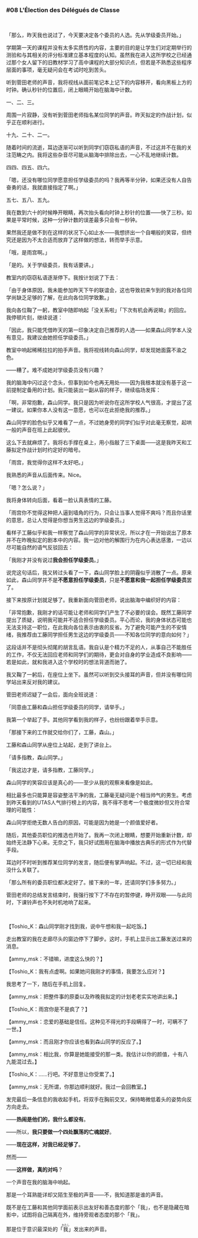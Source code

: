 ### #08 L'Élection des Délégués de Classe

&emsp;

「那么，昨天我也说过了，今天要决定各个委员的人选。先从学级委员开始。」

学期第一天的课程并没有太多实质性的内容，主要的目的是让学生们对定期举行的测验和与其相关的评分标准建立基本程度的认知。虽然我在进入这所学校之已经通过那个女人留下的旧教材学习了高中课程的大部分知识点，但若是不熟悉这些程序层面的事项，毫无疑问会在考试时吃到苦头。

听到菅田老师的声音，我将视线从面前笔记本上记下的内容移开，看向黑板上方的时钟。确认秒针的位置后，闭上眼睛开始在脑海中计数。

一、二、三。

周围一片寂静，没有听到菅田老师指名某位同学的声音。昨天拟定的作战计划，似乎正在顺利进行。

十九、二十、二一。

随着时间的流逝，耳边逐渐可以听到同学们窃窃私语的声音，不过这并不在我的关注范畴之内。我将这些杂音尽可能从脑海中排除出去，一心不乱地继续计数。

四四、四五、四六。

「嗯，还没有哪位同学愿意担任学级委员的吗？我再等半分钟，如果还没有人自告奋勇的话，我就直接指定了啊。」

五七、五八、五九。

我在数到六十的时候睁开眼睛，再次抬头看向时钟上秒针的位置——快了三秒。如果是平常时候，这种一分钟计数的误差最多只会有一秒钟。

果然我还是做不到在这样的状况下心如止水——我想挤出一个自嘲般的笑容，但终究还是因为不太合适而放弃了这样做的想法，转而举手示意。

「哦，是雨宫啊。」

「是的。关于学级委员，我有话要讲。」

教室内的窃窃私语逐渐停下。我按计划说了下去：

「由于身体原因，我未能参加昨天下午的联谊会，这也导致初来乍到的我对各位同学尚缺乏足够的了解，在此向各位同学致歉。」

我向各位鞠了一躬，教室中随即响起「没关系啦」「下次有机会再说嘛」的回应。我停顿片刻，继续说道：

「因此，我只能凭借昨天的第一印象决定自己推荐的人选——如果森山同学本人没有意见，我建议由她担任学级委员。」

教室中响起稀稀拉拉的拍手声音。我将视线转向森山同学，却发现她面露不渝之色。

——糟了。难不成她对学级委员没有兴趣？

我的脑海中闪过这个念头，但事到如今也再无用处——因为我根本就没有基于这一前提制定备用的计划。我只能装出一副从容的样子，继续临场发挥：

「啊，非常抱歉，森山同学。我只是因为听说你在这所学校人气很高，才提出了这一建议。如果你本人没有这一意愿，也可以在此拒绝我的推荐。」

森山同学的脸色似乎又难看了一点，不过她身旁的同学们似乎对此毫无察觉，起哄一般的声音在班上此起彼伏。

这么下去就麻烦了。我将右手撑在桌上，用小指敲了三下桌面——这是我昨天和工藤拟定作战计划时约定好的暗号。

「雨宫，我觉得你这样不太好吧。」

我熟悉的声音从后面传来。Nice。

「嗯？怎么说？」

我将身体转向后面，看着一脸认真表情的工藤。

「雨宫你不觉得这种把人逼到墙角的行为，只会让当事人觉得不爽吗？而且你话里的意思，总让人觉得是你想当男生这边的学级委员。」

看样子工藤似乎和我一样察觉了森山同学的异常状况，所以才在一开始说出了原本并不在昨晚拟定的剧本中的内容。我一边对他的解围行为在内心表达感激，一边以尽可能自然的语气反驳回去：

「我刚才并没有说过**我会担任学级委员**。」

说完这句话后，我又转过头看了一下，森山同学脸上的阴霾似乎消散了一点。原来如此，森山同学并不是**不愿意担任学级委员**，只是**不愿意和我一起担任学级委员**罢了。

接下来按原计划就足够了。我重新面向菅田老师，说出脑海中编织好的内容：

「非常抱歉，我刚才的话可能让老师和同学们产生了不必要的误会。既然工藤同学提出了质疑，说明我可能并不适合担任学级委员。平心而论，我的身体状态可能也无法支持这一职位，在此我向各位表示由衷的反省。为了避免可能产生的不安情绪，我推荐由工藤同学担任男生这边的学级委员——不知各位同学的意向如何？」

这段话并不是彻头彻尾的胡言乱语。我自认是个精力不足的人，从事自己不能胜任的工作，不仅无法回应老师和同学们的期待，更会对自身的学业造成不良影响——若是如此，就和我进入这个学校时的想法背道而驰了。

我又鞠了一躬后，在座位上坐下。虽然可以听到交头接耳的声音，但并没有哪位同学站出来反对我的建议。

菅田老师迟疑了一会后，面向全班说道：

「同意由工藤和森山担任学级委员的同学，请举手。」

我第一个举起了手。其他同学看到我的样子，也纷纷跟着举手示意。

「那接下来的工作就交给你们了，工藤，森山。」

工藤和森山同学从座位上站起，走到了讲台上。

「请多指教，森山同学。」

「我这边才是，请多指教，工藤同学。」

森山同学的笑容应该是真心的——至少从我的观察来看像是如此。

相比最多也只能算是容姿整洁干净的我，工藤毫无疑问是个相当帅气的男生。考虑到昨天看到的UTAS人气排行榜上的内容，我不得不思考一个极度微妙但又符合常理的可能性：

森山同学拒绝无数人告白的原因，可能是因为她是一个颜值爱好者。

随后，其他委员职位的推选也开始了。我再一次闭上眼睛，想要开始重新计数，却始终无法静下心来。无奈之下，我只好试图用在脑海中播放古典乐的形式作为代替手段。

耳边时不时听到推荐某位同学的发言，随后便有掌声响起。不过，这一切已经和我没什么关联了。

「那么所有的委员职位都决定好了。接下来的一年，还请同学们多多努力。」

菅田老师的总结发言结束时，我强行按下了不存在的暂停键，睁开双眼——与此同时，下课铃声也不失时机地响了起来。

&emsp;

【Toshio_K：森山同学刚才找到我，说中午想和我一起吃饭。】

走出教室的我在走廊尽头的窗边停下了脚步。这时，手机上显示出工藤发送过来的消息。

【ammy_msk：不错嘛，进度这么快的？】

【Toshio_K：我有点虚啊。如果她问我刚才的事情，我要怎么应对？】

我思考了一下，随后在手机上回复。

【ammy_msk：把整件事的原委以及昨晚我拟定的计划老老实实地讲出来。】

【Toshio_K：雨宫你是不是疯了？】

【ammy_msk：恋爱的基础是信任。这种见不得光的手段瞒得了一时，可瞒不了一世。】

【ammy_msk：而且刚才你应该也看到森山同学的反应了。】

【ammy_msk：相比我，你算是她能接受的那一类。我估计以你的颜值，十有八九能混过去。】

【Toshio_K：……行吧。不好意思让你受累了。】

【ammy_msk：无所谓，你那边顺利就好。我过一会回教室。】

发完最后一条信息的我收起手机，将双手在胸前交叉，保持略微低着头的姿势向反方向走去。

——**热闹是他们的，我什么都没有**。

——所以，**我只要做一个四处飘荡的亡魂就好**。

——**现在这样，对我已经足够了**。

然而——

——**这样做，真的对吗**？

一个声音在我的脑海中响起。

那是一个耳熟能详却又陌生至极的声音——不，我知道那是谁的声音。

既不是在工藤和其他同学面前表示出友好和善态度的那个「我」，也不是隐藏在暗影中，试图将自己隔离在外，维持旁观者态度的那个「我」。

那是位于意识最深处的「<ruby>我<rt>わたし</rt></ruby>」发出来的声音。
